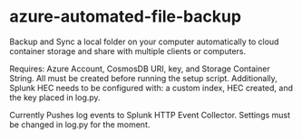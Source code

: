 # azure-automated-file-backup
Backup and Sync a local folder on your computer automatically to cloud container storage and share with multiple clients or computers.

Requires: Azure Account, CosmosDB URI, key, and Storage Container String. All must be created before running the setup script. Additionally, Splunk HEC needs to be configured with: a custom index, HEC created, and the key placed in log.py. 


Currently Pushes log events to Splunk HTTP Event Collector. Settings must be changed in log.py for the moment. 
